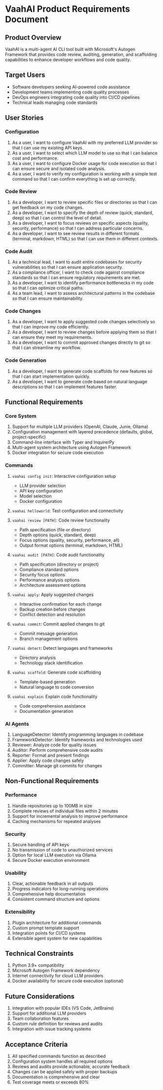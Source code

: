 # VaahAI Product Requirements Document

## Product Overview

VaahAI is a multi-agent AI CLI tool built with Microsoft's Autogen Framework that provides code review, auditing, generation, and scaffolding capabilities to enhance developer workflows and code quality.

## Target Users

- Software developers seeking AI-powered code assistance
- Development teams implementing code quality processes
- DevOps engineers integrating code quality into CI/CD pipelines
- Technical leads managing code standards

## User Stories

### Configuration

1. As a user, I want to configure VaahAI with my preferred LLM provider so that I can use my existing API keys.
2. As a user, I want to select which LLM model to use so that I can balance cost and performance.
3. As a user, I want to configure Docker usage for code execution so that I can ensure secure and isolated code analysis.
4. As a user, I want to verify my configuration is working with a simple test command so that I can confirm everything is set up correctly.

### Code Review

1. As a developer, I want to review specific files or directories so that I can get feedback on my code changes.
2. As a developer, I want to specify the depth of review (quick, standard, deep) so that I can control the level of detail.
3. As a developer, I want to focus reviews on specific aspects (quality, security, performance) so that I can address particular concerns.
4. As a developer, I want to see review results in different formats (terminal, markdown, HTML) so that I can use them in different contexts.

### Code Audit

1. As a technical lead, I want to audit entire codebases for security vulnerabilities so that I can ensure application security.
2. As a compliance officer, I want to check code against compliance standards so that I can ensure regulatory requirements are met.
3. As a developer, I want to identify performance bottlenecks in my code so that I can optimize critical paths.
4. As a team lead, I want to assess architectural patterns in the codebase so that I can ensure maintainability.

### Code Changes

1. As a developer, I want to apply suggested code changes selectively so that I can improve my code efficiently.
2. As a developer, I want to review changes before applying them so that I can ensure they meet my requirements.
3. As a developer, I want to commit approved changes directly to git so that I can streamline my workflow.

### Code Generation

1. As a developer, I want to generate code scaffolds for new features so that I can start implementation quickly.
2. As a developer, I want to generate code based on natural language descriptions so that I can implement features faster.

## Functional Requirements

### Core System

1. Support for multiple LLM providers (OpenAI, Claude, Junie, Ollama)
2. Configuration management with layered precedence (defaults, global, project-specific)
3. Command-line interface with Typer and InquirerPy
4. Multi-agent system architecture using Autogen Framework
5. Docker integration for secure code execution

### Commands

1. `vaahai config init`: Interactive configuration setup
   - LLM provider selection
   - API key configuration
   - Model selection
   - Docker configuration

2. `vaahai helloworld`: Test configuration and connectivity

3. `vaahai review [PATH]`: Code review functionality
   - Path specification (file or directory)
   - Depth options (quick, standard, deep)
   - Focus options (quality, security, performance, all)
   - Output format options (terminal, markdown, HTML)

4. `vaahai audit [PATH]`: Code audit functionality
   - Path specification (directory or project)
   - Compliance standard options
   - Security focus options
   - Performance analysis options
   - Architecture assessment options

5. `vaahai apply`: Apply suggested changes
   - Interactive confirmation for each change
   - Backup creation before changes
   - Conflict detection and resolution

6. `vaahai commit`: Commit applied changes to git
   - Commit message generation
   - Branch management options

7. `vaahai detect`: Detect languages and frameworks
   - Directory analysis
   - Technology stack identification

8. `vaahai scaffold`: Generate code scaffolding
   - Template-based generation
   - Natural language to code conversion

9. `vaahai explain`: Explain code functionality
   - Code comprehension assistance
   - Documentation generation

### AI Agents

1. LanguageDetector: Identify programming languages in codebase
2. FrameworkDetector: Identify frameworks and technologies used
3. Reviewer: Analyze code for quality issues
4. Auditor: Perform comprehensive code audits
5. Reporter: Format and present findings
6. Applier: Apply code changes safely
7. Committer: Manage git commits for changes

## Non-Functional Requirements

### Performance

1. Handle repositories up to 100MB in size
2. Complete reviews of individual files within 2 minutes
3. Support for incremental analysis to improve performance
4. Caching mechanisms for repeated analyses

### Security

1. Secure handling of API keys
2. No transmission of code to unauthorized services
3. Option for local LLM execution via Ollama
4. Secure Docker execution environment

### Usability

1. Clear, actionable feedback in all outputs
2. Progress indicators for long-running operations
3. Comprehensive help documentation
4. Consistent command structure and options

### Extensibility

1. Plugin architecture for additional commands
2. Custom prompt template support
3. Integration points for CI/CD systems
4. Extensible agent system for new capabilities

## Technical Constraints

1. Python 3.9+ compatibility
2. Microsoft Autogen Framework dependency
3. Internet connectivity for cloud LLM providers
4. Docker availability for secure code execution (optional)

## Future Considerations

1. Integration with popular IDEs (VS Code, JetBrains)
2. Support for additional LLM providers
3. Team collaboration features
4. Custom rule definition for reviews and audits
5. Integration with issue tracking systems

## Acceptance Criteria

1. All specified commands function as described
2. Configuration system handles all required options
3. Reviews and audits provide actionable, accurate feedback
4. Changes can be applied safely with proper backups
5. Documentation is comprehensive and clear
6. Test coverage meets or exceeds 80%
